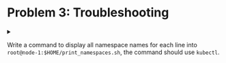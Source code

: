 # Problem 3: Troubleshooting

<details>
<summary>

Write a command to display all namespace names for each line into `root@node-1:$HOME/print_namespaces.sh`, the command should use `kubectl`. </summary>

```sh
$ echo 'kubectl get ns -o jsonpath="{.items[*].metadata.name}" | tr " " "\n"' > /root/print_namespaces.sh
# or
$ echo 'kubectl get ns -o name | sed "s/namespace\///"' > /root/print_namespaces.sh
# or
$ echo 'kubectl get ns -o custom-columns=NAME:.metadata.name --no-headers' > /root/print_namespaces.sh
# or
$ echo 'kubectl get ns -o json | jq -r ".items[].metadata.name"' > /root/print_namespaces.sh
```

</details>

